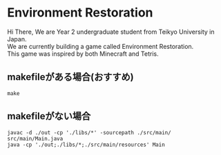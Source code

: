 # Environment Restoration

Hi There, We are Year 2 undergraduate student from Teikyo University in Japan.
<br>
We are currently building a game called Environment Restoration.
<br>
This game was inspired by both Minecraft and Tetris.

## makefileがある場合(おすすめ)

```
make
```

## makefileがない場合

```make
javac -d ./out -cp './libs/*' -sourcepath ./src/main/ src/main/Main.java
java -cp './out;./libs/*;./src/main/resources' Main
```
